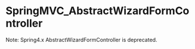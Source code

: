 SpringMVC_AbstractWizardFormController
======================================

Note: Spring4.x AbstractWizardFormController is deprecated.
